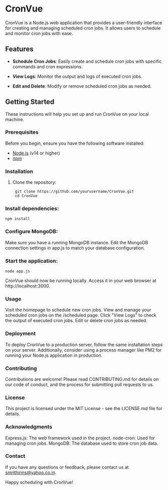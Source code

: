 # CronVue

CronVue is a Node.js web application that provides a user-friendly interface for creating and managing scheduled cron jobs. It allows users to schedule and monitor cron jobs with ease.

## Features

- **Schedule Cron Jobs**: Easily create and schedule cron jobs with specific commands and cron expressions.

- **View Logs**: Monitor the output and logs of executed cron jobs.

- **Edit and Delete**: Modify or remove scheduled cron jobs as needed.

## Getting Started

These instructions will help you set up and run CronVue on your local machine.

### Prerequisites

Before you begin, ensure you have the following software installed:

- [Node.js](https://nodejs.org/) (v14 or higher)
- [npm](https://www.npmjs.com/)

### Installation

1. Clone the repository:

   ```
    git clone https://github.com/yourusername/CronVue.git
    cd CronVue

### Install dependencies:

    npm install

### Configure MongoDB:

Make sure you have a running MongoDB instance.
Edit the MongoDB connection settings in app.js to match your database configuration.

### Start the application:

    node app.js

CronVue should now be running locally. Access it in your web browser at http://localhost:3000.

### Usage
Visit the homepage to schedule new cron jobs.
View and manage your scheduled cron jobs on the /scheduled page.
Click "View Logs" to check the output of executed cron jobs.
Edit or delete cron jobs as needed.

### Deployment
To deploy CronVue to a production server, follow the same installation steps on your server. Additionally, consider using a process manager like PM2 for running your Node.js application in production.

### Contributing
Contributions are welcome! Please read CONTRIBUTING.md for details on our code of conduct, and the process for submitting pull requests to us.

### License
This project is licensed under the MIT License - see the LICENSE.md file for details.

### Acknowledgments
Express.js: The web framework used in the project.
node-cron: Used for managing cron jobs.
MongoDB: The database used to store cron job data.

### Contact
If you have any questions or feedback, please contact us at smrithinns@yahoo.co.in.

Happy scheduling with CronVue!

